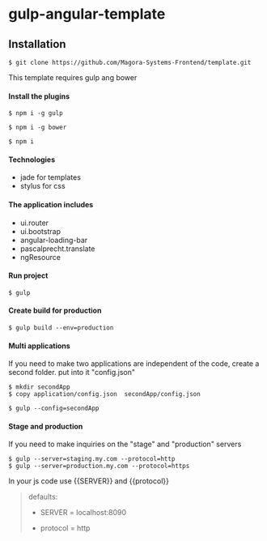 # gulp-angular-template

## Installation

    $ git clone https://github.com/Magora-Systems-Frontend/template.git

This template requires gulp ang bower

#### Install the plugins

    $ npm i -g gulp

    $ npm i -g bower 
    
    $ npm i
    
#### Technologies
* jade for templates
* stylus for css 


#### The application includes

* ui.router
* ui.bootstrap
* angular-loading-bar
* pascalprecht.translate
* ngResource

#### Run project

    $ gulp
    
#### Create build for production

    $ gulp build --env=production
    
    
#### Multi applications
If you need to make two applications are independent of the code, create a second folder. put into it "config.json"

    $ mkdir secondApp 
    $ copy application/config.json  secondApp/config.json
    
    $ gulp --config=secondApp
    
    
#### Stage and production 
If you need to make inquiries on the "stage" and "production" servers

    $ gulp --server=staging.my.com --protocol=http
    $ gulp --server=production.my.com --protocol=https
    
In your js code use {{SERVER}} and {{protocol}}

> defaults:
>
>    * SERVER = localhost:8090
>    
>    * protocol = http
